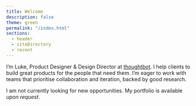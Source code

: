 ```yaml
---
title: Welcome
description: false
theme: green
permalink: "/index.html"
sections:
  - header
  - siteDirectory
  - recent
---
```


I’m Luke, Product Designer & Design Director at [thoughtbot](https://www.thoughtbot.com). I help clients to build great products for the people that need them. I’m eager to work with teams that prioritise collaboration and iteration, backed by good research.

I am not currently looking for new opportunities. My portfolio is available _upon request_.
